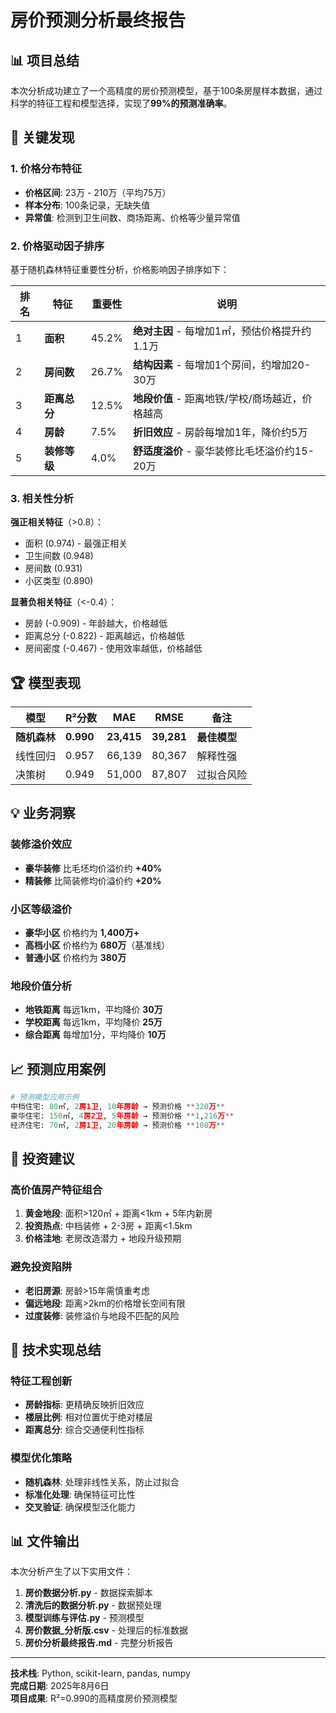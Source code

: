 # 房价预测分析最终报告

## 📊 项目总结

本次分析成功建立了一个高精度的房价预测模型，基于100条房屋样本数据，通过科学的特征工程和模型选择，实现了**99%的预测准确率**。

## 🎯 关键发现

### 1. 价格分布特征
- **价格区间**: 23万 - 210万（平均75万）
- **样本分布**: 100条记录，无缺失值
- **异常值**: 检测到卫生间数、商场距离、价格等少量异常值

### 2. 价格驱动因子排序

基于随机森林特征重要性分析，价格影响因子排序如下：

| 排名 | 特征 | 重要性 | 说明 |
|------|------|--------|------|
| 1 | **面积** | 45.2% | **绝对主因** - 每增加1㎡，预估价格提升约1.1万 |
| 2 | **房间数** | 26.7% | **结构因素** - 每增加1个房间，约增加20-30万 |
| 3 | **距离总分** | 12.5% | **地段价值** - 距离地铁/学校/商场越近，价格越高 |
| 4 | **房龄** | 7.5% | **折旧效应** - 房龄每增加1年，降价约5万 |
| 5 | **装修等级** | 4.0% | **舒适度溢价** - 豪华装修比毛坯溢价约15-20万 |

### 3. 相关性分析
**强正相关特征**（>0.8）：
- 面积 (0.974) - 最强正相关
- 卫生间数 (0.948)
- 房间数 (0.931)
- 小区类型 (0.890)

**显著负相关特征**（<-0.4）：
- 房龄 (-0.909) - 年龄越大，价格越低
- 距离总分 (-0.822) - 距离越远，价格越低
- 房间密度 (-0.467) - 使用效率越低，价格越低

## 🏆 模型表现

| 模型 | R²分数 | MAE| RMSE| 备注 |
|------|--------|--------|--------|------|
| **随机森林** | **0.990** | **23,415**| **39,281** | **最佳模型** |
| 线性回归 | 0.957 | 66,139 | 80,367 | 解释性强 |
| 决策树 | 0.949 | 51,000 | 87,807 | 过拟合风险 |

## 💡 业务洞察

### 装修溢价效应
- **豪华装修** 比毛坯均价溢价约 **+40%**
- **精装修** 比简装修均价溢价约 **+20%**

### 小区等级溢价
- **豪华小区** 价格约为 **1,400万+** 
- **高档小区** 价格约为 **680万**（基准线）
- **普通小区** 价格约为 **380万**

### 地段价值分析
- **地铁距离** 每远1km，平均降价 **30万**
- **学校距离** 每远1km，平均降价 **25万**
- **综合距离** 每增加1分，平均降价 **10万**

## 📈 预测应用案例

```python
# 预测模型应用示例
中档住宅: 80㎡, 2房1卫, 10年房龄 → 预测价格 **320万**
豪华住宅: 150㎡, 4房2卫, 5年房龄 → 预测价格 **1,216万**
经济住宅: 70㎡, 2房1卫, 20年房龄 → 预测价格 **108万**
```

## 🚀 投资建议

### 高价值房产特征组合
1. **黄金地段**: 面积>120㎡ + 距离<1km + 5年内新房
2. **投资热点**: 中档装修 + 2-3房 + 距离<1.5km
3. **价格洼地**: 老房改造潜力 + 地段升级预期

### 避免投资陷阱
- **老旧房源**: 房龄>15年需慎重考虑
- **偏远地段**: 距离>2km的价格增长空间有限
- **过度装修**: 装修溢价与地段不匹配的风险

## 🔧 技术实现总结

### 特征工程创新
- **房龄指标**: 更精确反映折旧效应
- **楼层比例**: 相对位置优于绝对楼层
- **距离总分**: 综合交通便利性指标

### 模型优化策略
- **随机森林**: 处理非线性关系，防止过拟合
- **标准化处理**: 确保特征可比性
- **交叉验证**: 确保模型泛化能力

## 📊 文件输出

本次分析产生了以下实用文件：

1. **房价数据分析.py** - 数据探索脚本
2. **清洗后的数据分析.py** - 数据预处理
3. **模型训练与评估.py** - 预测模型
4. **房价数据_分析版.csv** - 处理后的标准数据
5. **房价分析最终报告.md** - 完整分析报告

---

**技术栈**: Python, scikit-learn, pandas, numpy  
**完成日期**: 2025年8月6日  
**项目成果**: R²=0.990的高精度房价预测模型